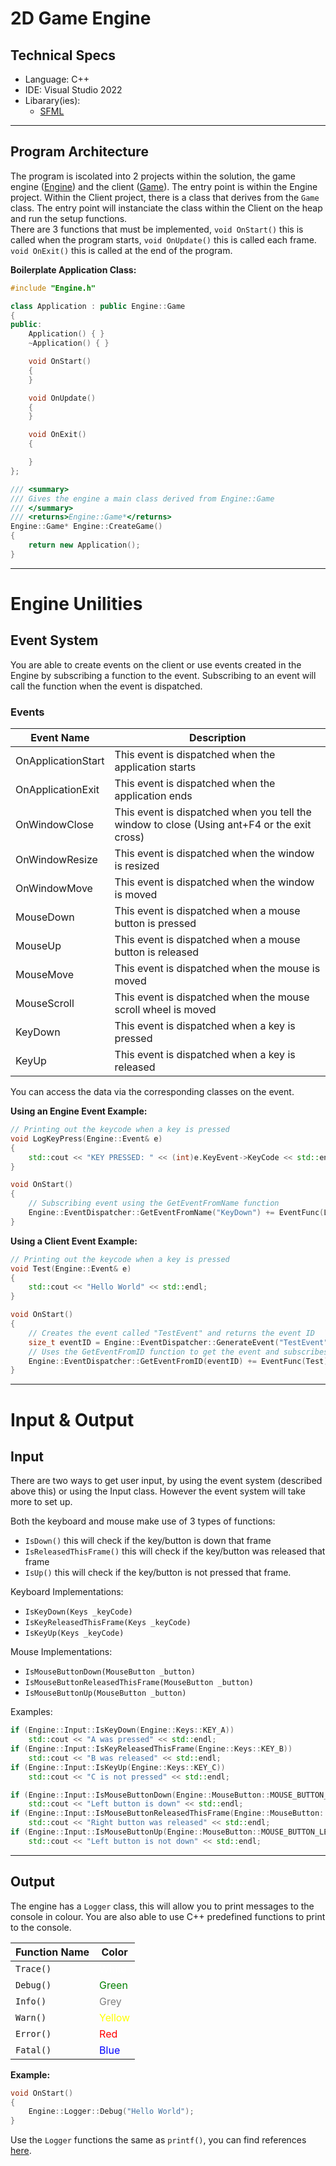 # 2D Game Engine

## Technical Specs
- Language: C++
- IDE: Visual Studio 2022
- Libarary(ies):
	- [SFML](https://www.sfml-dev.org/)

---

## Program Architecture
The program is iscolated into 2 projects within the solution, the game engine ([Engine]("./Engine")) and the client ([Game]("./Game")). The entry point is within the Engine project. Within the Client project, there is a class that derives from the `Game` class. The entry point will instanciate the class within the Client on the heap and run the setup functions.
<br>
There are 3 functions that must be implemented, `void OnStart()` this is called when the program starts, `void OnUpdate()` this is called each frame. `void OnExit()` this is called at the end of the program.

**Boilerplate Application Class:**

```cpp
#include "Engine.h"

class Application : public Engine::Game
{
public:
	Application() { }
	~Application() { }

	void OnStart()
	{
	} 

	void OnUpdate()
	{
	}

	void OnExit()
	{

	}
};

/// <summary>
/// Gives the engine a main class derived from Engine::Game
/// </summary>
/// <returns>Engine::Game*</returns>
Engine::Game* Engine::CreateGame()
{
	return new Application();
}
```
---

# Engine Unilities

## Event System
You are able to create events on the client or use events created in the Engine by subscribing a function to the event. Subscribing to an event will call the function when the event is dispatched.

### Events
| Event Name | Description |
| ---------- | ----------- |
| OnApplicationStart | This event is dispatched when the application starts |
| OnApplicationExit | This event is dispatched when the application ends |
| OnWindowClose | This event is dispatched when you tell the window to close (Using ant+F4 or the exit cross) |
| OnWindowResize | This event is dispatched when the window is resized |
| OnWindowMove | This event is dispatched when the window is moved |
| MouseDown | This event is dispatched when a mouse button is pressed |
| MouseUp | This event is dispatched when a mouse button is released |
| MouseMove | This event is dispatched when the mouse is moved |
| MouseScroll | This event is dispatched when the mouse scroll wheel is moved |
| KeyDown | This event is dispatched when a key is pressed |
| KeyUp | This event is dispatched when a key is released |

You can access the data via the corresponding classes on the event.

**Using an Engine Event Example:**
```cpp
// Printing out the keycode when a key is pressed
void LogKeyPress(Engine::Event& e)
{
	std::cout << "KEY PRESSED: " << (int)e.KeyEvent->KeyCode << std::endl;
}

void OnStart()
{
	// Subscribing event using the GetEventFromName function
	Engine::EventDispatcher::GetEventFromName("KeyDown") += EventFunc(LogKeyPress);
}
```

**Using a Client Event Example:**
```cpp
// Printing out the keycode when a key is pressed
void Test(Engine::Event& e)
{
	std::cout << "Hello World" << std::endl;
}

void OnStart()
{
	// Creates the event called "TestEvent" and returns the event ID
	size_t eventID = Engine::EventDispatcher::GenerateEvent("TestEvent",Engine::EventType::UserDefined);
	// Uses the GetEventFromID function to get the event and subscribes
	Engine::EventDispatcher::GetEventFromID(eventID) += EventFunc(Test);
}
```

---
# Input & Output

## Input

There are two ways to get user input, by using the event system (described above this) or using the Input class. However the event system will take more to set up.

Both the keyboard and mouse make use of 3 types of functions:
- `IsDown()` this will check if the key/button is down that frame
- `IsReleasedThisFrame()` this will check if the key/button was released that frame
- `IsUp()` this will check if the key/button is not pressed that frame.

Keyboard Implementations:
- `IsKeyDown(Keys _keyCode)`
- `IsKeyReleasedThisFrame(Keys _keyCode)`
- `IsKeyUp(Keys _keyCode)`

Mouse Implementations:
- `IsMouseButtonDown(MouseButton _button)`
- `IsMouseButtonReleasedThisFrame(MouseButton _button)`
- `IsMouseButtonUp(MouseButton _button)`

Examples:
```cpp
if (Engine::Input::IsKeyDown(Engine::Keys::KEY_A))
	std::cout << "A was pressed" << std::endl;
if (Engine::Input::IsKeyReleasedThisFrame(Engine::Keys::KEY_B))
	std::cout << "B was released" << std::endl;
if (Engine::Input::IsKeyUp(Engine::Keys::KEY_C))
	std::cout << "C is not pressed" << std::endl;

if (Engine::Input::IsMouseButtonDown(Engine::MouseButton::MOUSE_BUTTON_LEFT))
	std::cout << "Left button is down" << std::endl;
if (Engine::Input::IsMouseButtonReleasedThisFrame(Engine::MouseButton::MOUSE_BUTTON_RIGHT))
	std::cout << "Right button was released" << std::endl;
if (Engine::Input::IsMouseButtonUp(Engine::MouseButton::MOUSE_BUTTON_LEFT))
	std::cout << "Left button is not down" << std::endl;
```
---
## Output

The engine has a `Logger` class, this will allow you to print messages to the console in colour. You are also able to use C++ predefined functions to print to the console.

| Function Name | Color 
| ------------- | ----- 
| `Trace()` | <span style="color:white">White</span> 
| `Debug()` | <span style="color:green">Green</span> 
| `Info()` 	| <span style="color:grey">Grey</span> 	
| `Warn()` 	| <span style="color:yellow">Yellow</span> 
| `Error()` | <span style="color:red">Red</span> 	
| `Fatal()` | <span style="color:blue">Blue</span> 	

**Example:**

```cpp
void OnStart()
{
	Engine::Logger::Debug("Hello World");
}
```

Use the `Logger` functions the same as `printf()`, you can find references [here](https://cplusplus.com/reference/cstdio/printf/).